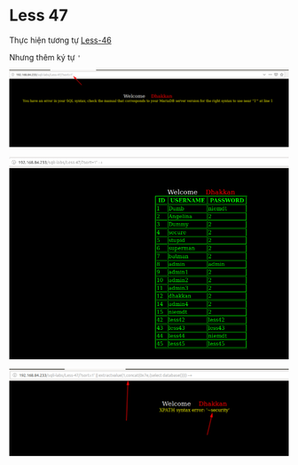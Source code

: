 # Less 47

Thực hiện tương tự [Less-46](Less-46.md)

Nhưng thêm ký tự `'`

![](../images/sqli-labs/Less-47/04.png)

![](../images/sqli-labs/Less-47/06.png)

![](../images/sqli-labs/Less-47/07.png)